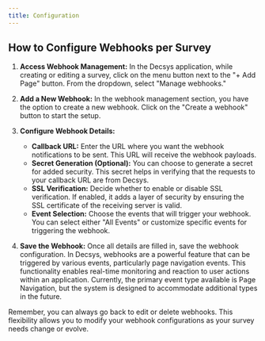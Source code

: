 ```yaml
---
title: Configuration
---
```



## How to Configure Webhooks per Survey
1. **Access Webhook Management:** In the Decsys application, while creating or editing a survey, click on the menu button next to the "+ Add Page" button. From the dropdown, select "Manage webhooks."

2. **Add a New Webhook:** In the webhook management section, you have the option to create a new webhook. Click on the "Create a webhook" button to start the setup.

3. **Configure Webhook Details:**
   - **Callback URL:** Enter the URL where you want the webhook notifications to be sent. This URL will receive the webhook payloads.
   - **Secret Generation (Optional):** You can choose to generate a secret for added security. This secret helps in verifying that the requests to your callback URL are from Decsys.
   - **SSL Verification:** Decide whether to enable or disable SSL verification. If enabled, it adds a layer of security by ensuring the SSL certificate of the receiving server is valid.
   - **Event Selection:** Choose the events that will trigger your webhook. You can select either "All Events" or customize specific events for triggering the webhook.

4. **Save the Webhook:** Once all details are filled in, save the webhook configuration. 
In Decsys, webhooks are a powerful feature that can be triggered by various events, particularly page navigation events. This functionality enables real-time monitoring and reaction to user actions within an application. Currently, the primary event type available is Page Navigation, but the system is designed to accommodate additional types in the future.

Remember, you can always go back to edit or delete webhooks. This flexibility allows you to modify your webhook configurations as your survey needs change or evolve.



